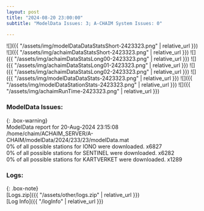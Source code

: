 ```yaml
---
layout: post
title: "2024-08-20 23:00:00"
subtitle: "ModelData Issues: 3; A-CHAIM System Issues: 0"

---
```


![]({{ "/assets/img/modelDataDataStatsShort-2423323.png" | relative_url }})
![]({{ "/assets/img/achaimDataStatsShort-2423323.png" | relative_url }})
![]({{ "/assets/img/achaimDataStatsLong00-2423323.png" | relative_url }})
![]({{ "/assets/img/achaimDataStatsLong01-2423323.png" | relative_url }})
![]({{ "/assets/img/achaimDataStatsLong02-2423323.png" | relative_url }})
![]({{ "/assets/img/modelDataDataStats-2423323.png" | relative_url }})
![]({{ "/assets/img/modelDataStationStats-2423323.png" | relative_url }})
![]({{ "/assets/img/achaimRunTime-2423323.png" | relative_url }})


### ModelData Issues:  
  
{: .box-warning}  
 ModelData report for 20-Aug-2024 23:15:08   
 /home/chaim/ACHAIM_SERVER/A-CHAIM/modelData/2024/233/23/modelData.mat   
 0% of all possible stations for IONO were downloaded. x6827   
 0% of all possible stations for SENTINEL were downloaded. x6282   
 0% of all possible stations for KARTVERKET were downloaded. x1289   
  


### Logs:  
  
{: .box-note}  
[Logs.zip]({{ "/assets/other/logs.zip" | relative_url }})  
[Log Info]({{ "/logInfo" | relative_url }})  
